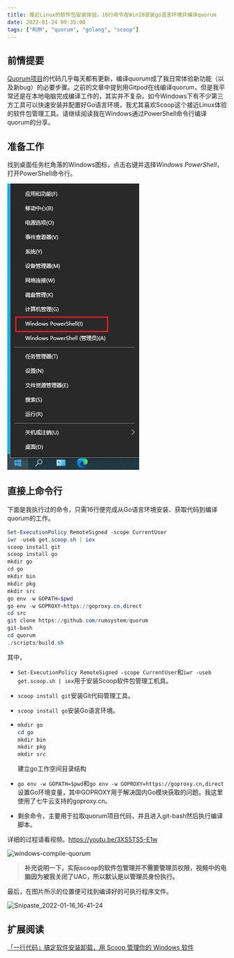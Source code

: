 ```yaml
---
title: 接近Linux的软件包安装体验，16行命令在Win10安装go语言环境并编译quorum
date: 2022-01-24 09:35:00
tags: ["RUM", "quorum", "golang", "scoop"]
---
```


## 前情提要

[Quorum项目](https://github.com/rumsystem/quorum)的代码几乎每天都有更新，编译quorum成了我日常体验新功能（以及新bug）的必要步骤。之前的文章中提到用Gitpod在线编译quorum，但是我平常还是在本地电脑完成编译工作的，其实并不复杂。如今Windows下有不少第三方工具可以快速安装并配置好Go语言环境，我尤其喜欢Scoop这个接近Linux体验的软件包管理工具。请继续阅读我在Windows通过PowerShell命令行编译quorum的分享。

## 准备工作

找到桌面任务栏角落的Windows图标，点击右键并选择*Windows PowerShell*，打开PowerShell命令行。

![Snipaste_2022-01-16_15-26-56](images/compile-quorum-windows-command-line-01.jpg)

## 直接上命令行

下面是我执行过的命令，只需16行便完成从Go语言环境安装、获取代码到编译quorum的工作。

```powershell
Set-ExecutionPolicy RemoteSigned -scope CurrentUser
iwr -useb get.scoop.sh | iex
scoop install git
scoop install go
mkdir go
cd go
mkdir bin
mkdir pkg
mkdir src
go env -w GOPATH=$pwd
go env -w GOPROXY=https://goproxy.cn,direct
cd src
git clone https://github.com/rumsystem/quorum
git-bash
cd quorum
./scripts/build.sh
```
其中，

- `Set-ExecutionPolicy RemoteSigned -scope CurrentUser`和`iwr -useb get.scoop.sh | iex`用于安装Scoop软件包管理工机具。

- `scoop install git`安装Git代码管理工具。

- `scoop install go`安装Go语言环境。

- ```powershell
  mkdir go
  cd go
  mkdir bin
  mkdir pkg
  mkdir src
  ```
  建立go工作空间目录结构

- `go env -w GOPATH=$pwd`和`go env -w GOPROXY=https://goproxy.cn,direct`设置Go环境变量，其中GOPROXY用于解决国内Go模块获取的问题。我这里使用了七牛云支持的goproxy.cn。

- 剩余命令，主要用于拉取quorum项目代码，并且进入git-bash然后执行编译脚本。

详细的过程请看视频。https://youtu.be/3XS5TS5-E1w

![windows-compile-quorum](images/windows-compile-quorum.gif)

> **补充说明一下，实际scoop的软件包管理并不需要管理员权限，视频中的电脑因为被我关闭了UAC，所以默认是以管理员身份执行。**



最后，在图片所示的位置便可找到编译好的可执行程序文件。

![Snipaste_2022-01-16_16-41-24](images/compile-quorum-windows-command-line-02.jpg)

## 扩展阅读

[「一行代码」搞定软件安装卸载，用 Scoop 管理你的 Windows 软件](https://sspai.com/post/52496)

